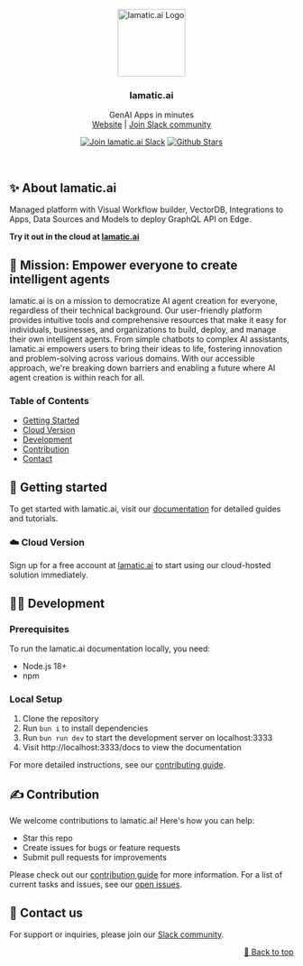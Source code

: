 <div id="top"></div>

<p align="center">
<a href="https://lamatic.ai">
<img width="120" alt="lamatic.ai Logo" src="https://cdn.prod.website-files.com/65ef2805bd1160e6402b86cd/65f7fa6b54678b072017d0ed_Logo%20Dark.svg">
</a>
<h3 align="center">lamatic.ai</h3>
<p align="center">
GenAI Apps in minutes
<br />
<a href="https://lamatic.ai/">Website</a> | <a href="https://lamatic.ai/docs/slack">Join Slack community</a>
</p>
</p>

<p align="center">
<a href="https://lamatic.ai/docs/slack"><img src="https://img.shields.io/badge/Slack-Join%20Us-4A154B?logo=slack&logoColor=white" alt="Join lamatic.ai Slack"></a>
<a href="https://github.com/lamatic/lamatic-docs/stargazers"><img src="https://img.shields.io/github/stars/lamatic/lamatic-docs?logo=github" alt="Github Stars"></a>
</p>

<br/>

## ✨ About lamatic.ai

Managed platform with Visual Workflow builder, VectorDB, Integrations to Apps, Data Sources and Models to deploy GraphQL API on Edge.

**Try it out in the cloud at [lamatic.ai](https://lamatic.ai)**

## 🌟 Mission: Empower everyone to create intelligent agents

lamatic.ai is on a mission to democratize AI agent creation for everyone, regardless of their technical background. Our user-friendly platform provides intuitive tools and comprehensive resources that make it easy for individuals, businesses, and organizations to build, deploy, and manage their own intelligent agents. From simple chatbots to complex AI assistants, lamatic.ai empowers users to bring their ideas to life, fostering innovation and problem-solving across various domains. With our accessible approach, we're breaking down barriers and enabling a future where AI agent creation is within reach for all.

### Table of Contents

- [Getting Started](#getting-started)
- [Cloud Version](#cloud-version)
- [Development](#development)
- [Contribution](#contribution)
- [Contact](#contact-us)

<a id="getting-started"></a>

## 🚀 Getting started

To get started with lamatic.ai, visit our [documentation](https://lamatic.ai/docs) for detailed guides and tutorials.

<a id="cloud-version"></a>

### ☁️ Cloud Version

Sign up for a free account at [lamatic.ai](https://lamatic.ai) to start using our cloud-hosted solution immediately.

<a id="self-hosted-version"></a>

<a id="development"></a>

## 👨‍💻 Development

### Prerequisites

To run the lamatic.ai documentation locally, you need:

- Node.js 18+
- npm

### Local Setup

1. Clone the repository
2. Run `bun i` to install dependencies
3. Run `bun run dev` to start the development server on localhost:3333
4. Visit http://localhost:3333/docs to view the documentation

For more detailed instructions, see our [contributing guide](https://lamatic.ai/docs/contributing).

<a id="contribution"></a>

## ✍️ Contribution

We welcome contributions to lamatic.ai! Here's how you can help:

- Star this repo
- Create issues for bugs or feature requests
- Submit pull requests for improvements

Please check out our [contribution guide](https://lamatic.ai/docs/contributing) for more information. For a list of current tasks and issues, see our [open issues](https://github.com/lamatic/lamatic-docs/issues).

<a id="contact-us"></a>

## 📆 Contact us

For support or inquiries, please join our [Slack community](https://lamatic.ai/docs/slack).

<a id="license"></a>

<p align="right"><a href="#top">🔼 Back to top</a></p>
